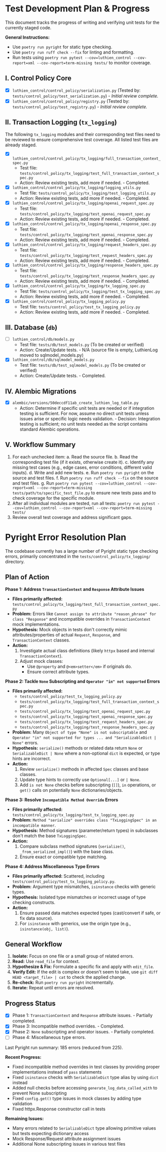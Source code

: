 # Test Development Plan & Progress

This document tracks the progress of writing and verifying unit tests for the currently staged code.

**General Instructions:**
- Use `poetry run pyright` for static type checking.
- Use `poetry run ruff check --fix` for linting and formatting.
- Run tests using `poetry run pytest --cov=luthien_control --cov-report=xml --cov-report=term-missing tests/` to monitor coverage.

## I. Control Policy Core

-   [x] `luthien_control/control_policy/serialization.py` (Tested by: `tests/control_policy/test_serialization.py`) - *Initial review complete.*
-   [x] `luthien_control/control_policy/registry.py` (Tested by: `tests/control_policy/test_registry.py`) - *Initial review complete.*

## II. Transaction Logging (`tx_logging`)

The following `tx_logging` modules and their corresponding test files need to be reviewed to ensure comprehensive test coverage. All listed test files are already staged.

-   [x] `luthien_control/control_policy/tx_logging/full_transaction_context_spec.py`
    -   Test file: `tests/control_policy/tx_logging/test_full_transaction_context_spec.py`
    -   Action: Review existing tests, add more if needed. - Completed.
-   [x] `luthien_control/control_policy/tx_logging/logging_utils.py`
    -   Test file: `tests/control_policy/tx_logging/test_logging_utils.py`
    -   Action: Review existing tests, add more if needed. - Completed.
-   [x] `luthien_control/control_policy/tx_logging/openai_request_spec.py`
    -   Test file: `tests/control_policy/tx_logging/test_openai_request_spec.py`
    -   Action: Review existing tests, add more if needed. - Completed.
-   [x] `luthien_control/control_policy/tx_logging/openai_response_spec.py`
    -   Test file: `tests/control_policy/tx_logging/test_openai_response_spec.py`
    -   Action: Review existing tests, add more if needed. - Completed.
-   [x] `luthien_control/control_policy/tx_logging/request_headers_spec.py`
    -   Test file: `tests/control_policy/tx_logging/test_request_headers_spec.py`
    -   Action: Review existing tests, add more if needed. - Completed.
-   [x] `luthien_control/control_policy/tx_logging/response_headers_spec.py`
    -   Test file: `tests/control_policy/tx_logging/test_response_headers_spec.py`
    -   Action: Review existing tests, add more if needed. - Completed.
-   [x] `luthien_control/control_policy/tx_logging/tx_logging_spec.py`
    -   Test file: `tests/control_policy/tx_logging/test_tx_logging_spec.py`
    -   Action: Review existing tests, add more if needed. - Completed.
-   [x] `luthien_control/control_policy/tx_logging_policy.py`
    -   Test file: `tests/control_policy/test_tx_logging_policy.py`
    -   Action: Review existing tests, add more if needed. - Completed.

## III. Database (`db`)

-   [ ] `luthien_control/db/models.py`
    -   Test file: `tests/db/test_models.py` (To be created or verified)
    -   Action: Create/Update tests. - N/A (source file is empty, LuthienLog moved to sqlmodel_models.py)
-   [x] `luthien_control/db/sqlmodel_models.py`
    -   Test file: `tests/db/test_sqlmodel_models.py` (To be created or verified)
    -   Action: Create/Update tests. - Completed.

## IV. Alembic Migrations

-   [x] `alembic/versions/50deccdf11ab_create_luthien_log_table.py`
    -   Action: Determine if specific unit tests are needed or if integration testing is sufficient. For now, assume no direct unit tests unless issues arise or specific logic needs validation. - Decision: Integration testing is sufficient; no unit tests needed as the script contains standard Alembic operations.

## V. Workflow Summary

1.  For each unchecked item:
    a.  Read the source file.
    b.  Read the corresponding test file (if it exists, otherwise create it).
    c.  Identify any missing test cases (e.g., edge cases, error conditions, different valid inputs).
    d.  Write and add new tests.
    e.  Run `poetry run pyright` on the source and test files.
    f.  Run `poetry run ruff check --fix` on the source and test files.
    g.  Run `poetry run pytest --cov=luthien_control --cov-report=xml --cov-report=term-missing tests/path/to/specific_test_file.py` to ensure new tests pass and to check coverage for the specific module.
2.  After all individual modules are tested, run all tests: `poetry run pytest --cov=luthien_control --cov-report=xml --cov-report=term-missing tests/`
3.  Review overall test coverage and address significant gaps.

# Pyright Error Resolution Plan

The codebase currently has a large number of Pyright static type checking errors, primarily concentrated in the `tests/control_policy/tx_logging/` directory.

## Plan of Action

**Phase 1: Address `TransactionContext` and `Response` Attribute Issues**

*   **Files primarily affected:** `tests/control_policy/tx_logging/test_full_transaction_context_spec.py`
*   **Problem:** Errors like `Cannot assign to attribute "reason_phrase" for class "Response"` and incompatible overrides in `TransactionContext` mock implementations.
*   **Hypothesis:** Mock objects in tests don't correctly mimic attributes/properties of actual `Request`, `Response`, and `TransactionContext` classes.
*   **Action:**
    1.  Investigate actual class definitions (likely `httpx` based and internal `TransactionContext`).
    2.  Adjust mock classes:
        *   Use `@property` and `@<em>setter</em>` if originals do.
        *   Ensure correct attribute types.

**Phase 2: Tackle `None` Subscripting and `Operator "in" not supported` Errors**

*   **Files primarily affected:**
    *   `tests/control_policy/test_tx_logging_policy.py`
    *   `tests/control_policy/tx_logging/test_full_transaction_context_spec.py`
    *   `tests/control_policy/tx_logging/test_openai_request_spec.py`
    *   `tests/control_policy/tx_logging/test_openai_response_spec.py`
    *   `tests/control_policy/tx_logging/test_request_headers_spec.py`
    *   `tests/control_policy/tx_logging/test_response_headers_spec.py`
*   **Problem:** Many `Object of type "None" is not subscriptable` and `Operator "in" not supported for types ... and "SerializableDict | None"` errors.
*   **Hypothesis:** `serialize()` methods or related data return `None` or `SerializableDict | None` where a non-optional `dict` is expected, or type hints are incorrect.
*   **Action:**
    1.  Review `serialize()` methods in affected `Spec` classes and base classes.
    2.  Update type hints to correctly use `Optional[...]` or `| None`.
    3.  Add `is not None` checks before subscripting (`[]`), `in` operations, or `get()` calls on potentially `None` dictionaries/objects.

**Phase 3: Resolve `Incompatible Method Override` Errors**

*   **Files primarily affected:** `tests/control_policy/tx_logging/test_tx_logging_spec.py`
*   **Problem:** `Method "serialize" overrides class "TxLoggingSpec" in an incompatible manner`.
*   **Hypothesis:** Method signatures (parameter/return types) in subclasses don't match the base `TxLoggingSpec`.
*   **Action:**
    1.  Compare subclass method signatures (`serialize()`, `_from_serialized_impl()`) with the base class.
    2.  Ensure exact or compatible type matching.

**Phase 4: Address Miscellaneous Type Errors**

*   **Files primarily affected:** Scattered, including `tests/control_policy/test_tx_logging_policy.py`.
*   **Problem:** Argument type mismatches, `isinstance` checks with generic types.
*   **Hypothesis:** Isolated type mismatches or incorrect usage of type checking constructs.
*   **Action:**
    1.  Ensure passed data matches expected types (cast/convert if safe, or fix data source).
    2.  For `isinstance` with generics, use the origin type (e.g., `isinstance(obj, list)`).

## General Workflow

1.  **Isolate:** Focus on one file or a small group of related errors.
2.  **Read:** Use `read_file` for context.
3.  **Hypothesize & Fix:** Formulate a specific fix and apply with `edit_file`.
4.  **Verify Edit:** If the edit is complex or doesn't seem to take, use `git diff HEAD <target_file> | cat` to check the applied change.
5.  **Re-check:** Run `poetry run pyright` incrementally.
6.  **Iterate:** Repeat until errors are resolved.

## Progress Status

*   [x] Phase 1: `TransactionContext` and `Response` attribute issues. - Partially completed.
*   [x] Phase 3: Incompatible method overrides. - Completed.
*   [x] Phase 2: `None` subscripting and operator issues. - Partially completed.
*   [ ] Phase 4: Miscellaneous type errors.

Last Pyright run summary: 185 errors (reduced from 225).

**Recent Progress:**
- Fixed incompatible method overrides in test classes by providing proper implementations instead of `pass` statements
- Fixed `isinstance` checks with `SerializableDict` type alias by using `dict` instead
- Added null checks before accessing `generate_log_data_called_with` to prevent None subscripting
- Fixed `config.get()` type issues in mock classes by adding type validation
- Fixed httpx.Response constructor call in tests

**Remaining Issues:**
- Many errors related to `SerializableDict` type allowing primitive values but tests expecting dictionary access
- Mock Response/Request attribute assignment issues
- Additional None subscripting issues in various test files
